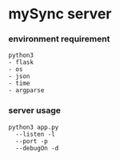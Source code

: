 # mySync server


### environment requirement
    python3
    - flask
    - os
    - json
    - time
    - argparse
### server usage
    python3 app.py
      --listen -l
      --port -p
      --debugOn -d
